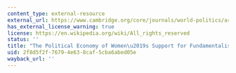 ```yaml
---
content_type: external-resource
external_url: https://www.cambridge.org/core/journals/world-politics/article/political-economy-of-womens-support-for-fundamentalist-islam/16220E22D015E0C93F776DB0B341EDEB
has_external_license_warning: true
license: https://en.wikipedia.org/wiki/All_rights_reserved
status: ''
title: "The Political Economy of Women\u2019s Support for Fundamentalist Islam"
uid: 2f8d5f2f-7679-4e63-8caf-5cba6abed05e
wayback_url: ''
---
```

